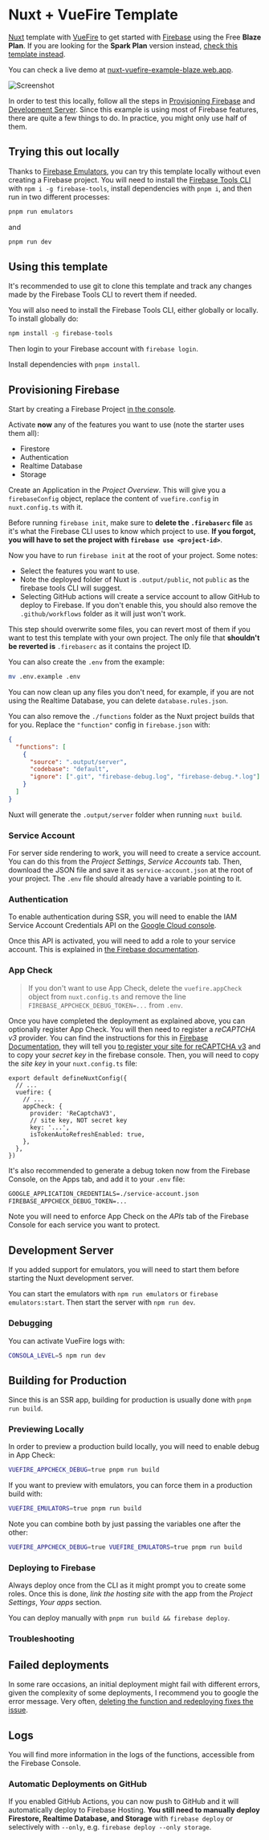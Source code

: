 # Nuxt + VueFire Template

[Nuxt](https://nuxtjs.org/) template with [VueFire](https://vuefire.vuejs.org/) to get started with [Firebase](https://firebase.google.com/) using the Free **Blaze Plan**. If you are looking for the **Spark Plan** version instead, [check this template instead](https://github.com/posva/nuxt--vuefire-example-spark-plan).

You can check a live demo at [nuxt-vuefire-example-blaze.web.app](https://nuxt-vuefire-example-blaze.web.app).

![Screenshot](./assets/screenshot.png)

In order to test this locally, follow all the steps in [Provisioning Firebase](#provisioning-firebase) and [Development Server](#development-server). Since this example is using most of Firebase features, there are quite a few things to do. In practice, you might only use half of them.

## Trying this out locally

Thanks to [Firebase Emulators](https://firebase.google.com/docs/emulator-suite), you can try this template locally without even creating a Firebase project. You will need to install the [Firebase Tools CLI](https://firebase.google.com/docs/cli) with `npm i -g firebase-tools`, install dependencies with `pnpm i`, and then run in two different processes:

```bash
pnpm run emulators
```

and

```bash
pnpm run dev
```

## Using this template

It's recommended to use git to clone this template and track any changes made by the Firebase Tools CLI to revert them if needed.

You will also need to install the Firebase Tools CLI, either globally or locally. To install globally do:

```bash
npm install -g firebase-tools
```

Then login to your Firebase account with `firebase login`.

Install dependencies with `pnpm install`.

## Provisioning Firebase

Start by creating a Firebase Project [in the console](https://console.firebase.google.com/).

Activate **now** any of the features you want to use (note the starter uses them all):

- Firestore
- Authentication
- Realtime Database
- Storage

Create an Application in the _Project Overview_. This will give you a `firebaseConfig` object, replace the content of `vuefire.config` in `nuxt.config.ts` with it.

Before running `firebase init`, make sure to **delete the `.firebaserc` file** as it's what the Firebase CLI uses to know which project to use. **If you forgot, you will have to set the project with `firebase use <project-id>`**.

Now you have to run `firebase init` at the root of your project. Some notes:

- Select the features you want to use.
- Note the deployed folder of Nuxt is `.output/public`, not `public` as the firebase tools CLI will suggest.
- Selecting GitHub actions will create a service account to allow GitHub to deploy to Firebase. If you don't enable this, you should also remove the `.github/workflows` folder as it will just won't work.

This step should overwrite some files, you can revert most of them if you want to test this template with your own project. The only file that **shouldn't be reverted is** `.firebaserc` as it contains the project ID.

You can also create the `.env` from the example:

```bash
mv .env.example .env
```

You can now clean up any files you don't need, for example, if you are not using the Realtime Database, you can delete `database.rules.json`.

You can also remove the `./functions` folder as the Nuxt project builds that for you.
Replace the `"function"` config in `firebase.json` with:

```json
{
  "functions": [
    {
      "source": ".output/server",
      "codebase": "default",
      "ignore": [".git", "firebase-debug.log", "firebase-debug.*.log"]
    }
  ]
}
```

Nuxt will generate the `.output/server` folder when running `nuxt build`.

### Service Account

For server side rendering to work, you will need to create a service account. You can do this from the _Project Settings_, _Service Accounts_ tab. Then, download the JSON file and save it as `service-account.json` at the root of your project. The `.env` file should already have a variable pointing to it.

### Authentication

To enable authentication during SSR, you will need to enable the IAM Service Account Credentials API on the [Google Cloud console](https://console.cloud.google.com/apis/api/iamcredentials.googleapis.com/overview).

Once this API is activated, you will need to add a role to your service account. This is explained in [the Firebase documentation](https://firebase.google.com/docs/auth/admin/create-custom-tokens#iam_api_not_enabled).

### App Check

> If you don't want to use App Check, delete the `vuefire.appCheck` object from `nuxt.config.ts` and remove the line `FIREBASE_APPCHECK_DEBUG_TOKEN=...` from `.env`.

Once you have completed the deployment as explained above, you can optionally register App Check. You will then need to register a _reCAPTCHA v3_ provider. You can find the instructions for this in [Firebase Documentation](https://firebase.google.com/docs/app-check#web), they will tell you [to register your site for reCAPTCHA v3](https://www.google.com/recaptcha/admin/create) and to copy your _secret key_ in the firebase console. Then, you will need to copy the _site key_ in your `nuxt.config.ts` file:

```ts{8} [nuxt.config.ts]
export default defineNuxtConfig({
  // ...
  vuefire: {
    // ...
    appCheck: {
      provider: 'ReCaptchaV3',
      // site key, NOT secret key
      key: '...',
      isTokenAutoRefreshEnabled: true,
    },
  },
})
```

It's also recommended to generate a debug token now from the Firebase Console, on the Apps tab, and add it to your `.env` file:

```txt
GOOGLE_APPLICATION_CREDENTIALS=./service-account.json
FIREBASE_APPCHECK_DEBUG_TOKEN=...
```

Note you will need to enforce App Check on the _APIs_ tab of the Firebase Console for each service you want to protect.

## Development Server

If you added support for emulators, you will need to start them before starting the Nuxt development server.

You can start the emulators with `npm run emulators` or `firebase emulators:start`. Then start the server with `npm run dev`.

### Debugging

You can activate VueFire logs with:

```bash
CONSOLA_LEVEL=5 npm run dev
```

## Building for Production

Since this is an SSR app, building for production is usually done with `pnpm run build`.

### Previewing Locally

In order to preview a production build locally, you will need to enable debug in App Check:

```bash
VUEFIRE_APPCHECK_DEBUG=true pnpm run build
```

If you want to preview with emulators, you can force them in a production build with:

```bash
VUEFIRE_EMULATORS=true pnpm run build
```

Note you can combine both by just passing the variables one after the other:

```bash
VUEFIRE_APPCHECK_DEBUG=true VUEFIRE_EMULATORS=true pnpm run build
```

### Deploying to Firebase

Always deploy once from the CLI as it might prompt you to create some roles. Once this is done, _link the hosting site_ with the app from the _Project Settings_, _Your apps_ section.

You can deploy manually with `pnpm run build && firebase deploy`.

### Troubleshooting

## Failed deployments

In some rare occasions, an initial deployment might fail with different errors, given the complexity of some deployments, I recommend you to google the error message. Very often, [deleting the function and redeploying fixes the issue](https://github.com/firebase/firebase-tools/issues/5244).

## Logs

You will find more information in the logs of the functions, accessible from the Firebase Console.

### Automatic Deployments on GitHub

If you enabled GitHub Actions, you can now push to GitHub and it will automatically deploy to Firebase Hosting. **You still need to manually deploy Firestore, Realtime Database, and Storage** with `firebase deploy` or selectively with `--only`, e.g. `firebase deploy --only storage`.
